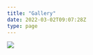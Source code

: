 ```yaml
---
title: "Gallery"
date: 2022-03-02T09:07:28Z
type: page
---
```


![](https://s3.bmp.ovh/imgs/2022/03/d34bdd9839118cd5.jpg)


